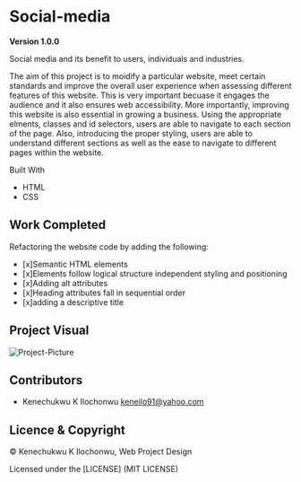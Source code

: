 # Social-media 

**Version 1.0.0**

Social media and its benefit to users, individuals and industries.

The aim of this project is to moidify a particular website, meet certain standards and improve the overall user experience when assessing different features of this website. This is very important becuase it engages the audience and it also ensures web accessibility. More importantly, improving this website is also essential in growing a business. Using the appropriate elments, classes and id selectors, users are able to navigate to each section of the page. Also, introducing the proper styling, users are able to understand different sections as well as the ease to navigate to different pages within the website.


Built With

- HTML
- CSS


## Work Completed

Refactoring the website code by adding the following:

- [x]Semantic HTML elements
- [x]Elements follow logical structure independent styling and positioning
- [x]Adding alt attributes
- [x]Heading attributes fall in sequential order
- [x]adding a descriptive title


## Project Visual

![Project-Picture](assests/images/Mockup.png)



## Contributors

- Kenechukwu K Ilochonwu <keneilo91@yahoo.com>


## Licence & Copyright


© Kenechukwu K Ilochonwu, Web Project Design


Licensed under the [LICENSE] (MIT LICENSE)


